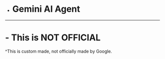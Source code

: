  
* # Gemini AI Agent
---------------------
# - This is NOT OFFICIAL
 ^This is custom made, not officially made by Google.
